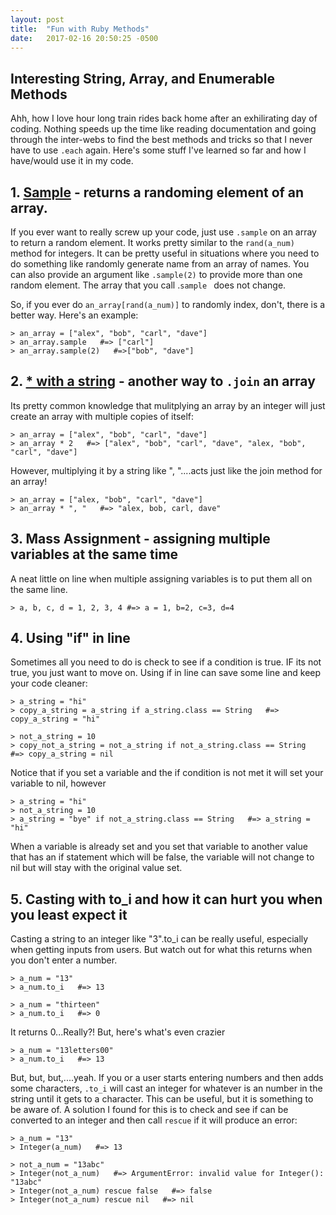 ```yaml
---
layout: post
title:  "Fun with Ruby Methods"
date:   2017-02-16 20:50:25 -0500
---
```


## Interesting String, Array, and Enumerable Methods

Ahh, how I love hour long train rides back home after an exhilirating day of coding. Nothing speeds up the time like reading documentation and going through the inter-webs to find the best methods and tricks so that I never have to use `.each` again. Here's some stuff I've learned so far and how I have/would use it in my code.

## 1. [Sample](https://ruby-doc.org/core-2.2.0/Array.html#method-i-sample) - returns a randoming element of an array.

If you ever want to really screw up your code, just use `.sample` on an array to return a random element. It works pretty similar to the `rand(a_num)` method for integers. It can be pretty useful in situations where you need to do something like randomly generate name from an array of names. You can also provide an argument like `.sample(2)` to provide more than one random element. The array that you call .`sample ` does not change. 

So, if you ever do `an_array[rand(a_num)]` to randomly index, don't, there is a better way. Here's an example:

```
> an_array = ["alex", "bob", "carl", "dave"]
> an_array.sample   #=> ["carl"]
> an_array.sample(2)   #=>["bob", "dave"]
```
## 2. [* with a string](https://ruby-doc.org/core-2.2.0/Array.html#method-i-2A) - another way to `.join` an array

Its pretty common knowledge that mulitplying an array by an integer will just create an array with multiple copies of itself:

```
> an_array = ["alex", "bob", "carl", "dave"]
> an_array * 2   #=> ["alex", "bob", "carl", "dave", "alex, "bob", "carl", "dave"]
```

However, multiplying it by a string like ", "....acts just like the join method for an array! 

```
> an_array = ["alex, "bob", "carl", "dave"]
> an_array * ", "   #=> "alex, bob, carl, dave"
```

## 3. Mass Assignment - assigning multiple variables at the same time

A neat little on line when multiple assigning variables is to put them all on the same line.

```
> a, b, c, d = 1, 2, 3, 4 #=> a = 1, b=2, c=3, d=4
```
## 4. Using "if" in line

Sometimes all you need to do is check to see if a condition is true. IF its not true, you just want to move on. Using if in line can save some line and keep your code cleaner:

```
> a_string = "hi"
> copy_a_string = a_string if a_string.class == String   #=> copy_a_string = "hi"

> not_a_string = 10
> copy_not_a_string = not_a_string if not_a_string.class == String   #=> copy_a_string = nil
```

Notice that if you set a variable and the if condition is not met it will set your variable to nil, however

```
> a_string = "hi"
> not_a_string = 10
> a_string = "bye" if not_a_string.class == String   #=> a_string = "hi"
```

When a variable is already set and you set that variable to another value that has an if statement which will be false, the variable will not change to nil but will stay with the original value set. 

## 5. Casting with to_i and how it can hurt you when you least expect it

Casting a string to an integer like "3".to_i can be really useful, especially when getting inputs from users. But watch out for what this returns when you don't enter a number. 

```
> a_num = "13"
> a_num.to_i   #=> 13

> a_num = "thirteen"
> a_num.to_i   #=> 0
```

It returns 0...Really?! But, here's what's even crazier

```
> a_num = "13letters00"
> a_num.to_i   #=> 13
```

But, but, but,....yeah. If you or a user starts entering numbers and then adds some characters, `.to_i` will cast an integer for whatever is an number in the string until it gets to a character. This can be useful, but it is something to be aware of. A solution I found for this is to check and see if can be converted to an integer and then call `rescue` if it will produce an error:

```
> a_num = "13"
> Integer(a_num)   #=> 13

> not_a_num = "13abc"
> Integer(not_a_num)   #=> ArgumentError: invalid value for Integer(): "13abc"
> Integer(not_a_num) rescue false   #=> false
> Integer(not_a_num) rescue nil   #=> nil
```


